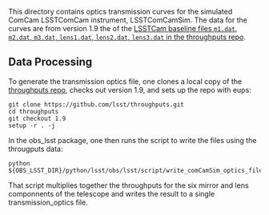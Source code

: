 This directory contains optics transmission curves for the simulated
ComCam LSSTComCam instrument, LSSTComCamSim.  The data for the curves
are from version 1.9 the of the [LSSTCam baseline files `m1.dat`,
`m2.dat`, `m3.dat`, `lens1.dat`, `lens2.dat`, `lens3.dat` in the
throughputs
repo](https://github.com/lsst/throughputs/tree/1.9/baseline).

Data Processing
---------------

To generate the transmission optics file, one clones a local copy of
the [throughputs repo](https://github.com/lsst/throughputs), checks
out version 1.9, and sets up the repo with eups:
```
git clone https://github.com/lsst/throughputs.git
cd throughputs
git checkout 1.9
setup -r . -j
```
In the obs_lsst package, one then runs the script to write the files
using the througputs data:
```
python ${OBS_LSST_DIR}/python/lsst/obs/lsst/script/write_comCamSim_optics_file.py
```
That script multiplies together the throughputs for the six mirror and
lens componnents of the telescope and writes the result to a single
transmission_optics file.
